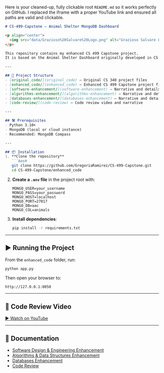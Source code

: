 Here is your cleaned-up, fully clickable root `README.md` so it works perfectly on GitHub.
I replaced the iframe with a proper YouTube link and ensured all paths are valid and clickable.

````markdown
# CS-499-Capstone – Animal Shelter MongoDB Dashboard

<p align="center">
  <img src="data/Grazioso%20Salvare%20Logo.png" alt="Grazioso Salvare Logo" width="200">
</p>

This repository contains my enhanced CS 499 Capstone project.
It is based on the Animal Shelter Dashboard originally developed in CS 340 and enhanced to improve Software Design, Algorithms & Data Structures, and Database Integration. All enhancements were applied to the same set of original project files, adapted to meet the specific goals of each category.

---

## 📂 Project Structure
- [original_code/](original_code) – Original CS 340 project files
- [enhanced_code/](enhanced_code) – Enhanced CS 499 Capstone project files
- [software-enhancement/](software-enhancement) – Narrative and details for Software Design & Engineering category
- [algorithms-enhancement/](algorithms-enhancement) – Narrative and details for Algorithms & Data Structures category
- [databases-enhancement/](databases-enhancement) – Narrative and details for Databases category
- [code-review/](code-review) – Code review video and narrative

---

## 🛠️ Prerequisites
- Python 3.10+
- MongoDB (local or cloud instance)
- Recommended: MongoDB Compass

---

## 📦 Installation
1. **Clone the repository**  
   ```bash
   git clone https://github.com/GregoriaRamirez/CS-499-Capstone.git
   cd CS-499-Capstone/enhanced_code
````

2. **Create a `.env` file** in the project root with:

   ```env
   MONGO_USER=your_username
   MONGO_PASS=your_password
   MONGO_HOST=localhost
   MONGO_PORT=27017
   MONGO_DB=aac
   MONGO_COL=animals
   ```

3. **Install dependencies**:

   ```bash
   pip install -r requirements.txt
   ```

---

## ▶️ Running the Project

From the `enhanced_code` folder, run:

```bash
python app.py
```

Then open your browser to:

```
http://127.0.0.1:8050
```

---

## 🎥 Code Review Video

[▶ Watch on YouTube](https://www.youtube.com/watch?v=DXgBW47WSRQ)

---

## 📄 Documentation

* [Software Design & Engineering Enhancement](software-enhancement/README.md)
* [Algorithms & Data Structures Enhancement](algorithms-enhancement/README.md)
* [Databases Enhancement](databases-enhancement/README.md)
* [Code Review](code-review/README.md)



